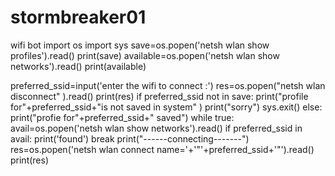 # stormbreaker01
wifi bot
import os
import sys
save=os.popen('netsh wlan show profiles').read()
print(save)
available=os.popen('netsh wlan show networks').read()
print(available)

preferred_ssid=input('enter the wifi to connect :')
res=os.popen("netsh wlan disconnect" ).read()
print(res)
if preferred_ssid not in save:
	print("profile for"+preferred_ssid+"is not saved in system" )
	print("sorry")
	sys.exit()
else:
	print("profie for"+preferred_ssid+" saved")
while true:
	avail=os.popen('netsh wlan show networks').read()
	if preferred_ssid in avail:
		print('found')
		break
print("------connecting-------")
res=os.popen('netsh wlan connect name='+'"'+preferred_ssid+'"').read()
print(res)		

 

